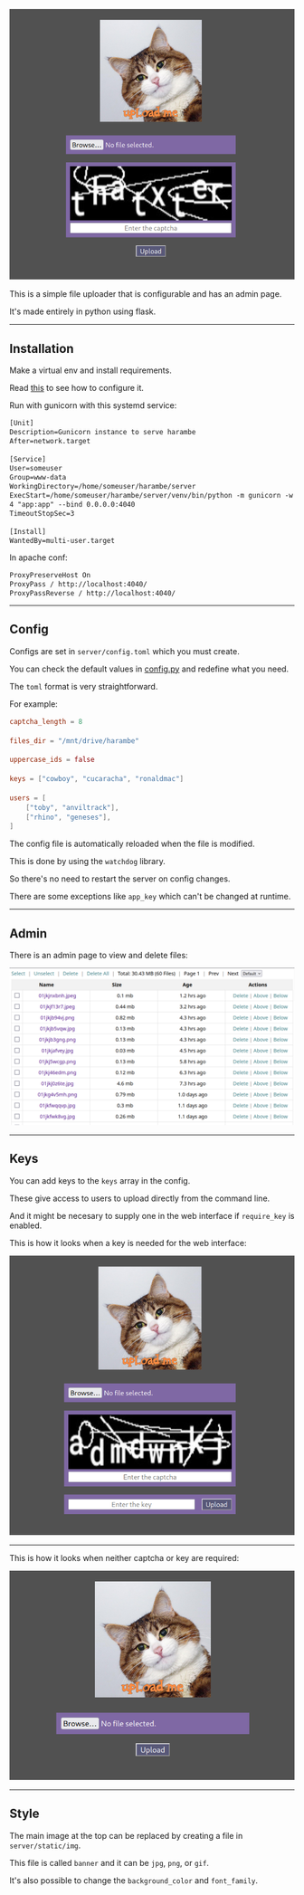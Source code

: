 ![](screenshot.png)

This is a simple file uploader that is configurable and has an admin page.

It's made entirely in python using flask.

---

## Installation

Make a virtual env and install requirements.

Read [this](#config) to see how to configure it.

Run with gunicorn with this systemd service:

```
[Unit]
Description=Gunicorn instance to serve harambe
After=network.target

[Service]
User=someuser
Group=www-data
WorkingDirectory=/home/someuser/harambe/server
ExecStart=/home/someuser/harambe/server/venv/bin/python -m gunicorn -w 4 "app:app" --bind 0.0.0.0:4040
TimeoutStopSec=3

[Install]
WantedBy=multi-user.target
```

In apache conf:

```
ProxyPreserveHost On
ProxyPass / http://localhost:4040/
ProxyPassReverse / http://localhost:4040/
```

---

## Config <a name="config"></a>

Configs are set in `server/config.toml` which you must create.

You can check the default values in [config.py](server/config.py) and redefine what you need.

The `toml` format is very straightforward.

For example:

```toml
captcha_length = 8

files_dir = "/mnt/drive/harambe"

uppercase_ids = false

keys = ["cowboy", "cucaracha", "ronaldmac"]

users = [
    ["toby", "anviltrack"],
    ["rhino", "geneses"],
]
```

The config file is automatically reloaded when the file is modified.

This is done by using the `watchdog` library.

So there's no need to restart the server on config changes.

There are some exceptions like `app_key` which can't be changed at runtime.

---

## Admin

There is an admin page to view and delete files:

![](admin.png)

---

## Keys

You can add keys to the `keys` array in the config.

These give access to users to upload directly from the command line.

And it might be necesary to supply one in the web interface if `require_key` is enabled.

This is how it looks when a key is needed for the web interface:

![](key.png)

---

This is how it looks when neither captcha or key are required:

![](minimal.png)

---

## Style

The main image at the top can be replaced by creating a file in `server/static/img`.

This file is called `banner` and it can be `jpg`, `png`, or `gif`.

It's also possible to change the `background_color` and `font_family`.
